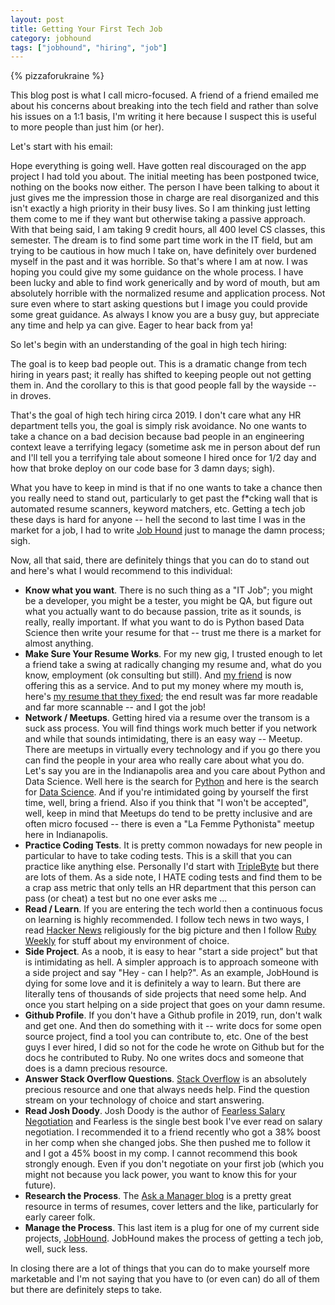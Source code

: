 ```yaml
---
layout: post
title: Getting Your First Tech Job
category: jobhound
tags: ["jobhound", "hiring", "job"]
---
```

{% pizzaforukraine  %}

This blog post is what I call micro-focused.  A friend of a friend emailed me about his concerns about breaking into the tech field and rather than solve his issues on a 1:1 basis, I'm writing it here because I suspect this is useful to more people than just him (or her).

Let's start with his email:

Hope everything is going well. Have gotten real discouraged on the app project I had told you about. The initial meeting has been postponed twice, nothing on the books now either. The person I have been talking to about it just gives me the impression those in charge are real disorganized and this isn't exactly a high priority in their busy lives. So I am thinking just letting them come to me if they want but otherwise taking a passive approach. With that being said, I am taking 9 credit hours, all 400 level CS classes, this semester. The dream is to find some part time work in the IT field, but am trying to be cautious in how much I take on, have definitely over burdened myself in the past and it was horrible. So that's where I am at now. I was hoping you could give my some guidance on the whole process. I have been lucky and able to find work generically and by word of mouth, but am absolutely horrible with the normalized resume and application process. Not sure even where to start asking questions but I image you could provide some great guidance. As always I know you are a busy guy, but appreciate any time and help ya can give. Eager to hear back from ya!

So let's begin with an understanding of the goal in high tech hiring:

The goal is to keep bad people out.  This is a dramatic change from tech hiring in years past; it really has shifted to keeping people out not getting them in.  And the corollary to this is that good people fall by the wayside -- in droves.

That's the goal of high tech hiring circa 2019.  I don't care what any HR department tells you, the goal is simply risk avoidance.  No one wants to take a chance on a bad decision because bad people in an engineering context leave a terrifying legacy (sometime ask me in person about def run and I'll tell you a terrifying tale about someone I hired once for 1/2 day and how that broke deploy on our code base for 3 damn days; sigh).

What you have to keep in mind is that if no one wants to take a chance then you really need to stand out, particularly to get past the f*cking wall that is automated resume scanners, keyword matchers, etc.  Getting a tech job these days is hard for anyone -- hell the second to last time I was in the market for a job, I had to write [Job Hound](https://www.jobhound.io) just to manage the damn process; sigh.

Now, all that said, there are definitely things that you can do to stand out and here's what I would recommend to this individual:

* **Know what you want**.  There is no such thing as a "IT Job"; you might be a developer, you might be a tester, you might be QA, but figure out what you actually want to do because passion, trite as it sounds, is really, really important.  If what you want to do is Python based Data Science then write your resume for that -- trust me there is a market for almost anything.
* **Make Sure Your Resume Works**.  For my new gig, I trusted enough to let a friend take a swing at radically changing my resume and, what do you know, employment (ok consulting but still).  And [my friend](https://www.lisameece.com/) is now offering this as a service.  And to put my money where my mouth is, here's [my resume that they fixed](https://fuzzyblog.io/blog/assets/jsjohnson_resume_2019.pdf); the end result was far more readable and far more scannable -- and I got the job!
* **Network / Meetups**.  Getting hired via a resume over the transom is a suck ass process.  You will find things work much better if you network and while that sounds intimidating, there is an easy way -- Meetup.  There are meetups in virtually every technology and if you go there you can find the people in your area who really care about what you do.  Let's say you are in the Indianapolis area and you care about Python and Data Science.  Well here is the search for [Python](https://www.meetup.com/find/events/?allMeetups=false&keywords=python&radius=10&userFreeform=Indianapolis%2C+IN&mcId=z46226&mcName=Indianapolis%2C+IN&eventFilter=mysugg) and here is the search for [Data Science](https://www.meetup.com/find/events/?allMeetups=false&keywords=data+science&radius=10&userFreeform=Indianapolis%2C+IN&mcId=z46226&mcName=Indianapolis%2C+IN&eventFilter=mysugg).  And if you're intimidated going by yourself the first time, well, bring a friend.  Also if you think that "I won't be accepted", well, keep in mind that Meetups do tend to be pretty inclusive and are often micro focused -- there is even a "La Femme Pythonista" meetup here in Indianapolis.  
* **Practice Coding Tests**.  It is pretty common nowadays for new people in particular to have to take coding tests.   This is a skill that you can practice like anything else.  Personally I'd start with [TripleByte](https://triplebyte.com/) but there are lots of them.  As a side note, I HATE coding tests and find them to be a crap ass metric that only tells an HR department that this person can pass (or cheat) a test but no one ever asks me ...
* **Read / Learn**.  If you are entering the tech world then a continuous focus on learning is highly recommended.  I follow tech news in two ways, I read [Hacker News](https://news.ycombinator.com) religiously for the big picture and then I follow [Ruby Weekly](https://rubyweekly.com/) for stuff about my environment of choice.
* **Side Project**.  As a noob, it is easy to hear "start a side project" but that is intimidating as hell.  A simpler approach is to approach someone with a side project and say "Hey - can I help?".  As an example, JobHound is dying for some love and it is definitely a way to learn.  But there are literally tens of thousands of side projects that need some help.  And once you start helping on a side project that goes on your damn resume.
* **Github Profile**.  If you don't have a Github profile in 2019, run, don't walk and get one.  And then do something with it -- write docs for some open source project, find a tool you can contribute to, etc.  One of the best guys I ever hired, I did so not for the code he wrote on Github but for the docs he contributed to Ruby.  No one writes docs and someone that does is a damn precious resource.  
* **Answer Stack Overflow Questions**.  [Stack Overflow](https://www.stackoverflow.com) is an absolutely precious resource and one that always needs help.  Find the question stream on your technology of choice and start answering.  
* **Read Josh Doody**.  Josh Doody is the author of [Fearless Salary Negotiation](https://fearlesssalarynegotiation.com/) and Fearless is the single best book I've ever read on salary negotiation.  I recommended it to a friend recently who got a 38% boost in her comp when she changed jobs.  She then pushed me to follow it and I got a 45% boost in my comp.  I cannot recommend this book strongly enough.  Even if you don't negotiate on your first job (which you might not because you lack power, you want to know this for your future).
* **Research the Process**.  The [Ask a Manager blog](https://www.askamanager.org/) is a pretty great resource in terms of resumes, cover letters and the like, particularly for early career folk.
* **Manage the Process**.  This last item is a plug for one of my current side projects, [JobHound](https://jobhound.io/).  JobHound makes the process of getting a tech job, well, suck less.  

In closing there are a lot of things that you can do to make yourself more marketable and I'm not saying that you have to (or even can) do all of them but there are definitely steps to take.